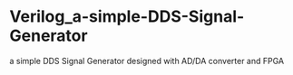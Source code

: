 # Verilog_a-simple-DDS-Signal-Generator
a simple DDS Signal Generator designed with AD/DA converter and FPGA
